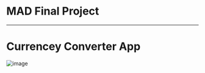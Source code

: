 # MAD Final Project
---
# Currencey Converter App

![image](https://user-images.githubusercontent.com/79392749/175050544-8f45bcfc-68f4-4726-8641-21a00c46396c.png)

